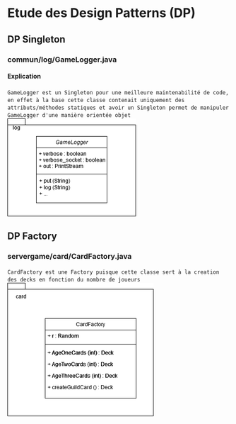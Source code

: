 # Etude des Design Patterns (DP)

## DP Singleton
### commun/log/GameLogger.java
#### Explication
`GameLogger est un Singleton pour une meilleure maintenabilité de code, en effet à la base cette classe contenait uniquement des attributs/méthodes statiques et avoir un Singleton permet de manipuler GameLogger d'une manière orientée objet`  
![GameLogger](/documentation/uml/GameLogger.png)
## DP Factory
### servergame/card/CardFactory.java
`CardFactory est une Factory puisque cette classe sert à la creation des decks en fonction du nombre de joueurs`   
![CardFactory](/documentation/uml/CardFactory.png)
